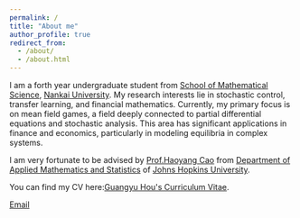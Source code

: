 ```yaml
---
permalink: /
title: "About me"
author_profile: true
redirect_from: 
  - /about/
  - /about.html
---
```


I am a forth year undergraduate student from [School of Mathematical Science](https://math.nankai.edu.cn/), [Nankai University](https://www.nankai.edu.cn/). My research interests lie in stochastic control, transfer learning, and financial mathematics. Currently, my primary focus is on mean field games, a field deeply connected to partial differential equations and stochastic analysis. This area has significant applications in finance and economics, particularly in modeling equilibria in complex systems.

I am very fortunate to be advised by [Prof.Haoyang Cao](https://haoyang-cao.github.io/) from [Department of Applied Mathematics and Statistics](https://engineering.jhu.edu/ams/) of [Johns Hopkins University](https://www.jhu.edu/).

You can find my CV here:[Guangyu Hou's Curriculum Vitae](../assets/Curriculum_Vitae.pdf).

[Email](mailto:danielhougy@gmail.com)
